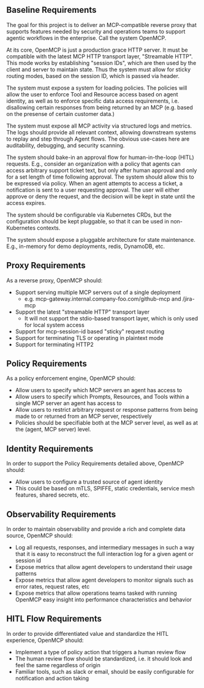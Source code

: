 ## Baseline Requirements

The goal for this project is to deliver an MCP-compatible reverse proxy that supports features
needed by security and operations teams to support agentic workflows in the enterprise. Call the
system OpenMCP.

At its core, OpenMCP is just a production grace HTTP server. It must be compatible with the latest
MCP HTTP transport layer, "Streamable HTTP".  This mode works by establishing "session IDs", which
are then used by the client and server to maintain state. Thus the system must allow for sticky
routing modes, based on the session ID, which is passed via header.

The system must expose a system for loading policies. The policies will allow the user to enforce
Tool and Resource access based on agent identity, as well as to enforce specific data access
requirements, i.e. disallowing certain responses from being returned by an MCP (e.g. based on the
presense of certain customer data.)

The system must expose all MCP activity via structured logs and metrics. The logs should provide all
relevant context, allowing downstream systems to replay and step through Agent flows. The obvious
use-cases here are auditability, debugging, and security scanning.

The system should bake-in an approval flow for human-in-the-loop (HITL) requests. E.g., consider an
organization with a policy that agents can access arbitrary support ticket text, but only after
human approval and only for a set length of time following approval. The system should allow this to
be expressed via policy. When an agent attempts to access a ticket, a notification is sent to a user
requesting approval. The user will either approve or deny the request, and the decision will be kept
in state until the access expires.

The system should be configurable via Kubernetes CRDs, but the configuration should be kept
pluggable, so that it can be used in non-Kubernetes contexts.

The system should expose a pluggable architecture for state maintenance. E.g., in-memory for demo
deployments, redis, DynamoDB, etc.

## Proxy Requirements

As a reverse proxy, OpenMCP should:
- Support serving multiple MCP servers out of a single deployment
  - e.g. mcp-gateway.internal.company-foo.com/github-mcp and /jira-mcp
- Support the latest "streamable HTTP" transport layer
  - It will not support the stdio-based transport layer, which is only used for local system access
- Support for mcp-session-id based "sticky" request routing
- Support for terminating TLS or operating in plaintext mode
- Support for terminating HTTP2

## Policy Requirements

As a policy enforcement engine, OpenMCP should:
- Allow users to specify which MCP servers an agent has access to
- Allow users to specify which Prompts, Resources, and Tools within a single MCP server an agent has
  access to
- Allow users to restrict arbitrary request or response patterns from being made to or returned from
  an MCP server, respectively
- Policies should be specifiable both at the MCP server level, as well as at the (agent, MCP server)
  level.

## Identity Requirements

In order to support the Policy Requirements detailed above, OpenMCP should:
- Allow users to configure a trusted source of agent identity
- This could be based on mTLS, SPIFFE, static credentials, service mesh features, shared secrets,
  etc.

## Observability Requirements

In order to maintain observability and provide a rich and complete data source, OpenMCP should:
- Log all requests, responses, and intermediary messages in such a way that it is easy to
  reconstruct the full interaction log for a given agent or session id
- Expose metrics that allow agent developers to understand their usage patterns
- Expose metrics that allow agent developers to monitor signals such as error rates, request rates,
  etc
- Expose metrics that allow operations teams tasked with running OpenMCP easy insight into
  performance characteristics and behavior

## HITL Flow Requirements

In order to provide differentiated value and standardize the HITL experience, OpenMCP should:
- Implement a type of policy action that triggers a human review flow
- The human review flow should be standardized, i.e. it should look and feel the same regardless of
  origin
- Familiar tools, such as slack or email, should be easily configurable for notification and action
  taking
